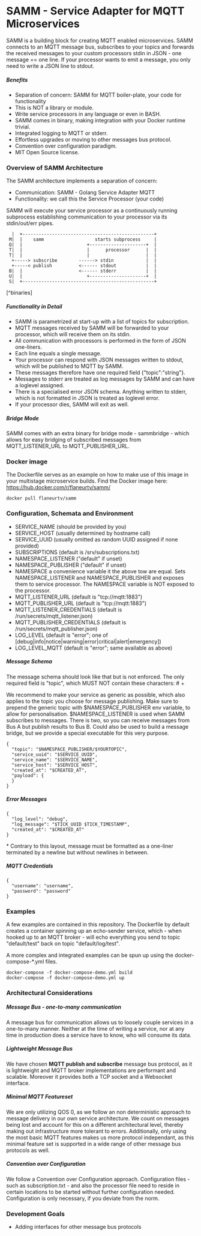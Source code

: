 # SAMM - Service Adapter for MQTT Microservices #

SAMM is a building block for creating MQTT enabled microservices. SAMM connects to an MQTT message bus, subscribes to your topics and forwards the received messages to your custom processors stdin in JSON - one message == one line. If your processor wants to emit a message, you only need to write a JSON line to stdout.

##### Benefits #####
* Separation of concern: SAMM for MQTT boiler-plate, your code for functionality
* This is NOT a library or module.
* Write service processors in any language or even in BASH.
* SAMM comes in binary, making integration with your Docker runtime trivial.
* Integrated logging to MQTT or stderr.
* Effortless upgrades or moving to other messages bus protocol.
* Convention over configuration paradigm.
* MIT Open Source license.

### Overview of SAMM Architecture ###
The SAMM architecture implements a separation of concern:
* Communication: SAMM - Golang Service Adapter MQTT
* Functionality: we call this the Service Processor (your code)

SAMM will execute your service processor as a continuously running subprocess establishing communication to your processor via its stdin/out/err pipes.
```
  |  +-------------------------------------------------+
 M|  |    samm                   starts subprocess     |
 Q|  |                        +---------------------+  |
 T|  |                        |      processor      |  |
 T|  |                        |                     |  |
  +-----> subscribe        ------> stdin            |  |
  +-----< publish          <------ stdout           |  |
 B|  |                     <------ stderr           |  |
 U|  |                        +---------------------+  |
 S|  +-------------------------------------------------+
```
[^binaries]

##### Functionality in Detail #####
* SAMM is parametrized at start-up with a list of topics for subscription.
* MQTT messages received by SAMM will be forwarded to your processor, which will receive them on its stdin.
* All communication with processors is performed in the form of JSON one-liners.
* Each line equals a single message.
* Your processor can respond with JSON messages written to stdout, which will be published to MQTT by SAMM.
* These messages therefore have one required field {"topic":"string"}.
* Messages to stderr are treated as log messages by SAMM and can have a loglevel assigned.
* There is a specialised error JSON schema. Anything written to stderr, which is not formatted in JSON is treated as loglevel error.
* If your processor dies, SAMM will exit as well.

##### Bridge Mode #####
SAMM comes with an extra binary for bridge mode - sammbridge - which allows for easy bridging of subscribed messages from MQTT_LISTENER_URL to MQTT_PUBLISHER_URL.

### Docker image ###

The Dockerfile serves as an example on how to make use of this image in your multistage microservice builds. Find the Docker image here: https://hub.docker.com/r/flaneurtv/samm/

```
docker pull flaneurtv/samm
```

### Configuration, Schemata and Environment ###
* SERVICE_NAME (should be provided by you)
* SERVICE_HOST (usually determined by hostname call)
* SERVICE_UUID (usually omitted as random UUID assigned if none provided)
* SUBSCRIPTIONS (default is /srv/subscriptions.txt)
* NAMESPACE_LISTENER ("default" if unset)
* NAMESPACE_PUBLISHER ("default" if unset)
* NAMESPACE a convenience variable it the above tow are equal. Sets NAMESPACE_LISTENER and NAMESPACE_PUBLISHER and exposes them to service processor. The NAMESPACE variable is NOT exposed to the processor.
* MQTT_LISTENER_URL (default is "tcp://mqtt:1883")
* MQTT_PUBLISHER_URL (default is "tcp://mqtt:1883")
* MQTT_LISTENER_CREDENTIALS (default is /run/secrets/mqtt_listener.json)
* MQTT_PUBLISHER_CREDENTIALS (default is /run/secrets/mqtt_publisher.json)
* LOG_LEVEL (default is "error"; one of [debug|info|notice|warning|error|critical|alert|emergency])
* LOG_LEVEL_MQTT (default is "error"; same available as above)

##### Message Schema #####
The message schema should look like that but is not enforced. The only required field is "topic", which MUST NOT contain these characters: # +

We recommend to make your service as generic as possible, which also applies to the topic you choose for message publishing. Make sure to prepend the generic topic with $NAMESPACE_PUBLISHER env variable, to allow for personalisation. $NAMESPACE_LISTENER is used when SAMM subscribes to messages. There is two, so you can receive messages from Bus A but publish results to Bus B. Could also be used to build a message bridge, but we provide a special executable for this very purpose.
```
{
  "topic": "$NAMESPACE_PUBLISHER/$YOURTOPIC",
  "service_uuid": "$SERVICE_UUID",
  "service_name": "$SERVICE_NAME",
  "service_host": "$SERVICE_HOST",
  "created_at": "$CREATED_AT",
  "payload": {
  }
}
```

##### Error Messages #####
```
{
  "log_level": "debug",
  "log_message": "$TICK_UUID $TICK_TIMESTAMP",
  "created_at": "$CREATED_AT"
}
```
\* Contrary to this layout, message must be formatted as a one-liner terminated by a newline but without newlines in between.

##### MQTT Credentials #####
```
{
  "username": "username",
  "password": "password"
}
```

### Examples ###

A few examples are contained in this repository. The Dockerfile by default creates a container spinning up an echo-sender service, which - when hooked up to an MQTT broker - will echo everything you send to topic "default/test" back on topic "default/log/test".

A more complex and integrated examples can be spun up using the docker-compose-*.yml files.

```
docker-compose -f docker-compose-demo.yml build
docker-compose -f docker-compose-demo.yml up
```

### Architectural Considerations ##
##### Message Bus - one-to-many communication #####
A message bus for communication allows us to loosely couple services in a one-to-many manner. Neither at the time of writing a service, nor at any time in production does a service have to know, who will consume its data.

##### Lightweight Message Bus #####
We have chosen **MQTT publish and subscribe** message bus protocol, as it is lightweight and MQTT broker implementations are performant and scalable. Moreover it provides both a TCP socket and a Websocket interface.

##### Minimal MQTT Featureset ####
We are only utilizing QOS 0, as we follow an non deterministic approach to message delivery in our own service architecture. We count on messages being lost and account for this on a different architectural level, thereby making out infrastructure more tolerant to errors. Additionally, only using the most basic MQTT features makes us more protocol independant, as this minimal feature set is supported in a wide range of other message bus protocols as well.

##### Convention over Configuration #####
We follow a Convention over Configuration approach. Configuration files - such as subscription.txt - and also the processor file need to reside in certain locations to be started without further configuration needed. Configuration is only necessary, if you deviate from the norm.

### Development Goals ###
* Adding interfaces for other message bus protocols

